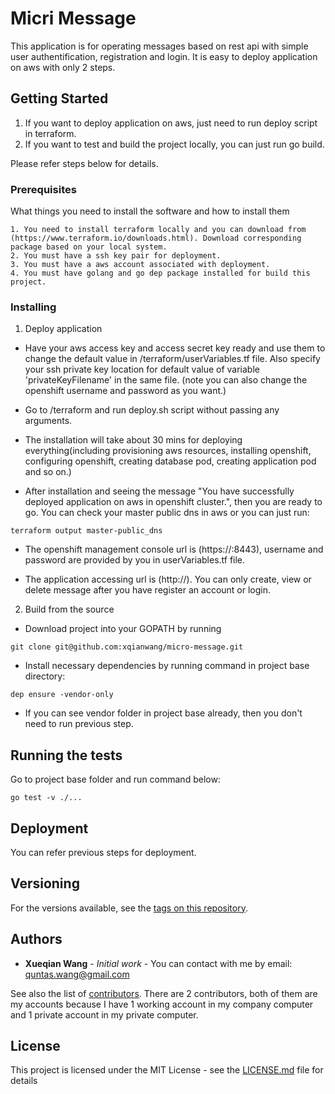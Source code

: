 # Micri Message

This application is for operating messages based on rest api with simple user authentification, registration and login. It is easy to deploy application on aws with only 2 steps.

## Getting Started

1. If you want to deploy application on aws, just need to run deploy script in terraform. 
2. If you want to test and build the project locally, you can just run go build.

Please refer steps below for details.

### Prerequisites

What things you need to install the software and how to install them

```
1. You need to install terraform locally and you can download from (https://www.terraform.io/downloads.html). Download corresponding package based on your local system.
2. You must have a ssh key pair for deployment. 
3. You must have a aws account associated with deployment. 
4. You must have golang and go dep package installed for build this project.
```

### Installing

1. Deploy application
* Have your aws access key and access secret key ready and use them to change the default value in <project-base>/terraform/userVariables.tf file. Also specify your ssh private key location for default value of variable 'privateKeyFilename' in the same file. (note you can also change the openshift username and password as you want.)

* Go to <project-base>/terraform and run deploy.sh script without passing any arguments. 

* The installation will take about 30 mins for deploying everything(including provisioning aws resources, installing openshift, configuring openshift, creating database pod, creating application pod and so on.)

* After installation and seeing the message "You have successfully deployed application on aws in openshift cluster.", then you are ready to go. You can check your master public dns in aws or you can just run: 
```
terraform output master-public_dns
```
* The openshift management console url is (https://<your master public dns>:8443), username and password are provided by you in userVariables.tf file.

* The application accessing url is (http://<your master public dns>). You can only create, view or delete message after you have register an account or login.

2. Build from the source
* Download project into your GOPATH by running
```
git clone git@github.com:xqianwang/micro-message.git
```
* Install necessary dependencies by running command in project base directory:
```
dep ensure -vendor-only
``` 
* If you can see vendor folder in project base already, then you don't need to run previous step.

## Running the tests

Go to project base folder and run command below:
```
go test -v ./...
```

## Deployment

You can refer previous steps for deployment.


## Versioning

For the versions available, see the [tags on this repository](https://github.com/xqianwang/micro-message/tags). 

## Authors

* **Xueqian Wang** - *Initial work* - You can contact with me by email: quntas.wang@gmail.com

See also the list of [contributors](https://github.com/xqianwang/micro-message/graphs/contributors). There are 2 contributors, both of them are my accounts because I have 1 working account in my company computer and 1 private account in my private computer.

## License

This project is licensed under the MIT License - see the [LICENSE.md](LICENSE.md) file for details
